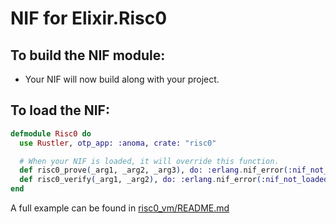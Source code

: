 # NIF for Elixir.Risc0

## To build the NIF module:

- Your NIF will now build along with your project.

## To load the NIF:

```elixir
defmodule Risc0 do
  use Rustler, otp_app: :anoma, crate: "risc0"

  # When your NIF is loaded, it will override this function.
  def risc0_prove(_arg1, _arg2, _arg3), do: :erlang.nif_error(:nif_not_loaded)
  def risc0_verify(_arg1, _arg2), do: :erlang.nif_error(:nif_not_loaded)
end
```

A full example can be found in [risc0_vm/README.md](../risc0_vm/README.md)